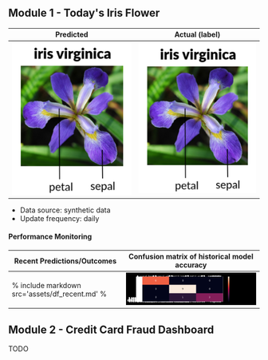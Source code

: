   
## Module 1 - Today's Iris Flower 

| Predicted | Actual (label)
|--------|------- 
| ![Iris](https://raw.githubusercontent.com/saoter/serverless-ml-course/main/assets/latest_iris.png) | ![Iris](https://raw.githubusercontent.com/saoter/serverless-ml-course/main/assets/actual_iris.png) 

 * Data source: synthetic data
 * Update frequency: daily

#### Performance Monitoring 

| Recent Predictions/Outcomes | Confusion matrix of historical model accuracy 
|--------|------- 
| % include markdown src='assets/df_recent.md' % | ![Confusion Matrix](https://raw.githubusercontent.com/saoter/serverless-ml-course/main/assets/confusion_matrix.png)


## Module 2 - Credit Card Fraud Dashboard


TODO


